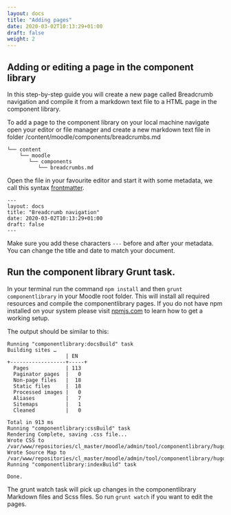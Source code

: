 ```yaml
---
layout: docs
title: "Adding pages"
date: 2020-03-02T10:13:29+01:00
draft: false
weight: 2
---
```


## Adding or editing a page in the component library

In this step-by-step guide you will create a new page called Breadcrumb navigation and compile it from a markdown text file to a HTML page in the component library.

To add a page to the component library on your local machine navigate open your editor or file manager and create a new markdown text file in folder /content/moodle/components/breadcrumbs.md


```
└── content
    └── moodle
       └── components
          └── breadcrumbs.md
```

Open the file in your favourite editor and start it with some metadata, we call this syntax [frontmatter](https://gohugo.io/content-management/front-matter/).

```
---
layout: docs
title: "Breadcrumb navigation"
date: 2020-03-02T10:13:29+01:00
draft: false
---
```

Make sure you add these characters `---` before and after your metadata. You can change the title and date to match your document.

## Run the component library Grunt task.

In your terminal run the command `npm install` and then `grunt componentlibrary` in your Moodle root folder. This will install all required resources and compile the componentlibrary pages. If you do not have npm installed on your system please visit [npmjs.com](https://www.npmjs.com/get-npm) to learn how to get a working setup.


The output should be similar to this:

```
Running "componentlibrary:docsBuild" task
Building sites … 
                   | EN   
+------------------+-----+
  Pages            | 113  
  Paginator pages  |   0  
  Non-page files   |  18  
  Static files     |  18  
  Processed images |   0  
  Aliases          |   7  
  Sitemaps         |   1  
  Cleaned          |   0  

Total in 913 ms
Running "componentlibrary:cssBuild" task
Rendering Complete, saving .css file...
Wrote CSS to /var/www/repositories/cl_master/moodle/admin/tool/componentlibrary/hugo/dist/css/docs.css
Wrote Source Map to /var/www/repositories/cl_master/moodle/admin/tool/componentlibrary/hugo/dist/css/docs.css.map
Running "componentlibrary:indexBuild" task

Done.

```

The grunt watch task will pick up changes in the componentlibrary Markdown files and Scss files. So run `grunt watch` if you want to edit the pages.
